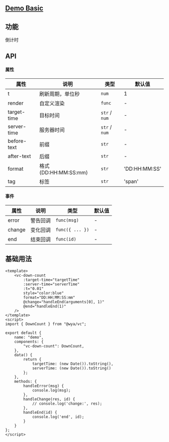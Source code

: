 ## [Demo Basic](https://wya-team.github.io/wya-vc/dist/web/down-count/basic.html)
## 功能
倒计时

## API

#### 属性

属性 | 说明 | 类型 | 默认值
---|---|---|---
t | 刷新周期，单位秒 | `num`	| 1		
render | 自定义渲染 | `func` | -
target-time	| 目标时间 | `str` / `num` |	-
server-time	| 服务器时间 | `str` / `num` | -	
before-text	| 前缀 | `str` |	-
after-text	| 后缀 | `str` | -
format | 格式(DD:HH:MM:SS:mm) | `str` | 'DD:HH:MM:SS'
tag | 标签 | `str` | 'span'


#### 事件

属性 | 说明 | 类型 | 默认值
---|---|---|---
error | 警告回调 | `func(msg)` | -
change | 变化回调 | `func({ ... })` | -
end	| 结束回调 | `func(id)` |	 -
			

## 基础用法

```vue
<template>
	<vc-down-count 
		:target-time="targetTime" 
		:server-time="serverTime"
		:t="0.01" 
		style="color:blue"
		format="DD:HH:MM:SS:mm"
		@change="handleEnd(arguments[0], 1)"
		@end="handleEnd(1)"
	/> 
</template>
<script>
import { DownCount } from "@wya/vc";

export default {
	name: "demo",
	components: {
		"vc-down-count": DownCount,	
	},
	data() {
		return {
			targetTime: (new Date()).toString(),
			serverTime: (new Date()).toString()
		};
	},
	methods: {
		handleError(msg) {
			console.log(msg);
		},
		handleChange(res, id) {
			// console.log('change:', res);
		},
		handleEnd(id) {
			console.log('end', id);
		}
	}
};
</script>
```
